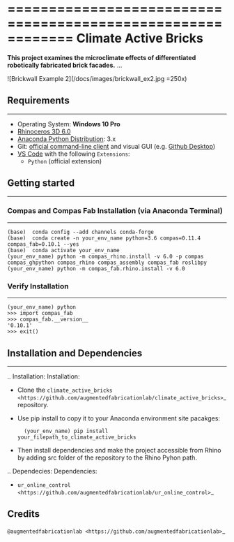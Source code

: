============================================================
Climate Active Bricks
============================================================

**This project examines the microclimate effects of differentiated robotically fabricated brick facades.** ...

![Brickwall Example 2](/docs/images/brickwall_ex2.jpg =250x)


## Requirements
------------

* Operating System: **Windows 10 Pro**
* [Rhinoceros 3D 6.0](https://www.rhino3d.com/)
* [Anaconda Python Distribution](https://www.anaconda.com/download/): 3.x
* Git: [official command-line client](https://git-scm.com/) and visual GUI (e.g. [Github Desktop](https://desktop.github.com/))
* [VS Code](https://code.visualstudio.com/) with the following `Extensions`:
  * `Python` (official extension)


## Getting started
------------

### Compas and Compas Fab Installation (via Anaconda Terminal)
------------
    
    (base)  conda config --add channels conda-forge
    (base)  conda create -n your_env_name python=3.6 compas=0.11.4 compas_fab=0.10.1 --yes
    (base)  conda activate your_env_name
    (your_env_name) python -m compas_rhino.install -v 6.0 -p compas compas_ghpython compas_rhino compas_assembly compas_fab roslibpy
    (your_env_name) python -m compas_fab.rhino.install -v 6.0
    
### Verify Installation
------------

    (your_env_name) python
    >>> import compas_fab
    >>> compas_fab.__version__
    '0.10.1'
    >>> exit()


## Installation and Dependencies
------------

.. Installation:
Installation:

* Clone the `climate_active_bricks <https://github.com/augmentedfabricationlab/climate_active_bricks>`_ repository.
* Use pip install to copy it to your Anaconda environment site pacakges:

        (your_env_name) pip install your_filepath_to_climate_active_bricks

* Then install dependencies and make the project accessible from Rhino by adding src folder of the repository to the Rhino Pyhon path.

.. Dependecies:
Dependencies:

* `ur_online_control <https://github.com/augmentedfabricationlab/ur_online_control>`_ 


Credits
-------------

`@augmentedfabricationlab <https://github.com/augmentedfabricationlab>`_
